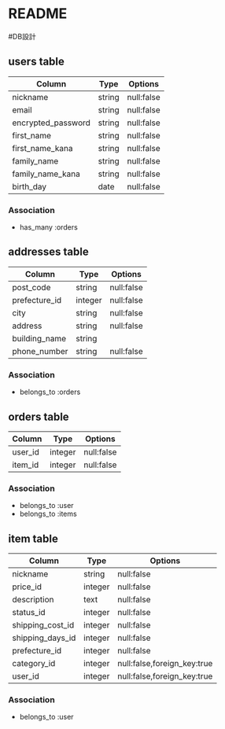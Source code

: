 # README
#DB設計
## users table
|Column               | Type        | Options       |
|---------------------|-------------|---------------|
|nickname             |string       |null:false     |
|email                |string       |null:false     |
|encrypted_password   |string       |null:false     |
|first_name           |string       |null:false     |
|first_name_kana      |string       |null:false     |
|family_name          |string       |null:false     |
|family_name_kana     |string       |null:false     |
|birth_day            |date         |null:false     |

### Association
* has_many :orders

## addresses table
|Column               |Type         |Options                    |
|---------------------|-------------|---------------------------|
|post_code            |string       |null:false                 |
|prefecture_id        |integer      |null:false                 |
|city                 |string       |null:false                 |
|address              |string       |null:false                 |
|building_name        |string       |                           |
|phone_number         |string       |null:false                 |

### Association
* belongs_to :orders

## orders table

|Column               |Type         |Options                    |
|---------------------|-------------|---------------------------|
|user_id              |integer      |null:false                 |
|item_id              |integer      |null:false                 |

### Association
* belongs_to :user
* belongs_to :items

## item table
|Column               |Type         |Options                    |
|---------------------|-------------|---------------------------|
|nickname             |string       |null:false                 |
|price_id             |integer      |null:false                 |
|description          |text         |null:false                 |
|status_id            |integer      |null:false                 |
|shipping_cost_id     |integer      |null:false                 |
|shipping_days_id     |integer      |null:false                 |
|prefecture_id        |integer      |null:false                 |
|category_id          |integer      |null:false,foreign_key:true|
|user_id              |integer      |null:false,foreign_key:true|
### Association
* belongs_to :user


